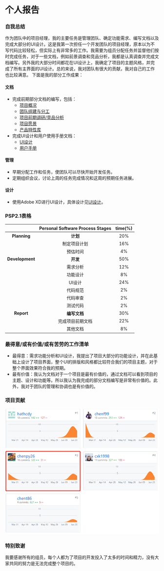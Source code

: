 # 个人报告

### 自我总结
作为团队中的项目经理，我的主要任务是管理团队、确定功能需求、编写文档以及完成大部分的UI设计。这是我第一次担任一个开发团队的项目经理，原本以为不写代码比较轻松，但实际上有非常多的工作。我需要为组员分配任务并监督他们按时完成任务，对于一些文档，例如前景调查和竞品分析，我都是认真调查并完成文档编写。另外我的大部分时间都花在UI设计上，我确定了项目的主题风格，并完成了所有主界面的UI设计。总的来说，我对团队有很大的贡献，我对自己的工作也比较满意。
下面是我的部分工作成果：

#### 文档
- 完成前期部分文档的编写，包括：
    - [项目概况](../docs/about.md)
    - [团队组建与分工](../docs/team-profile.md)
    - [项目前期调研/竞品分析](../docs/investigation.md)
    - [项目愿景](../docs/vision.md)
    - [产品特性库](../docs/product_backlog.md)
- 完成UI设计和用户使用手册文档：
    - [UI设计](../require_spec/UIDesign.md)
    - [用户手册](../require_spec/用户手册.md)

#### 管理
- 早期分配工作和任务，使团队可以尽快开始开发任务。
- 定期组织会议，讨论上周的任务完成情况和这周的预期任务进展。

#### 设计
- 使用Adobe XD进行UI设计，具体设计见[UI设计](../require_spec/UIDesign.md)。

### PSP2.1表格

|             | **Personal Software Process Stages** | time(%) |
| :---------: | :----------------------------------: | :-----: |
| **Planning**|               **计划**               |   20%   |
|             |              制定项目计划             |   16%    |
|             |               预估时间                |   4%    |
|**Development**|             **开发**               |   50%   |
|             |               需求分析                |   12%   |
|             |               功能设计                |   8%   |
|             |               UI设计                 |   24%   |
|             |               代码规范               |   2%    |
|             |               代码审查               |   2%    |
|             |               测试代码               |   2%    |
| **Report**  |             **编写文档**             |   30%   |
|             |             完成项目前期文档          |   22%   |
|             |               其他文档               |   8%    |

### 最得意/或有价值/或有苦劳的工作清单
- 最得意：需求功能分析和UI设计，我提出了项目大部分的功能设计，并在此基础上设计了项目界面，整个UI的排版和风格都比较符合我们的项目主题，对于整个界面效果符合我的预期。
- 最有价值：我认为文档对于一个项目是最有价值的，通过文档可以看到项目的主题、设计和功能等。所以我认为我完成的部分文档编写是非常有价值的。此外，我对于团队的管理和协调也是有价值的。

### 项目贡献
<img src='img/cpy-1.png'>

### 特别致谢
我要感谢所有的组员，每个人都为了项目的开发投入了太多的时间和精力，没有大家共同的努力是无法完成整个项目的。
